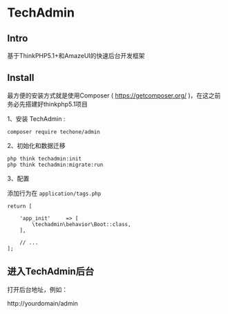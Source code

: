 # TechAdmin 

## Intro

基于ThinkPHP5.1+和AmazeUI的快速后台开发框架

## Install

最方便的安装方式就是使用Composer ( https://getcomposer.org/ )，在这之前务必先搭建好thinkphp5.1项目

1、安装 TechAdmin :

```
composer require techone/admin
```

2、初始化和数据迁移

```
php think techadmin:init
php think techadmin:migrate:run
```

3、配置

添加行为在 `application/tags.php`

```
return [

    'app_init'     => [
        \techadmin\behavior\Boot::class,
    ],

    // ...
];
```

## 进入TechAdmin后台

打开后台地址，例如：

http://yourdomain/admin



